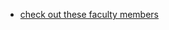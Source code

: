 - [check out these faculty members](https://sites.duke.edu/dukeregenerationcenter/affiliated-faculty/)